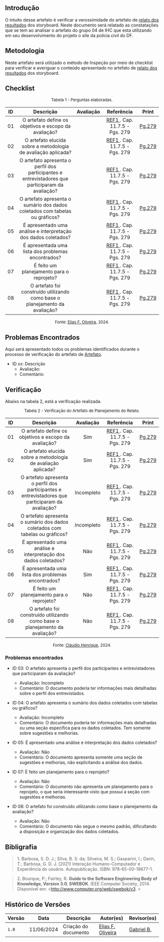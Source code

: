 ## Introdução

O intuito desse artefato é verificar a verossimidade do artefato de [relato dos resultados](https://interacao-humano-computador.github.io/2024.1-PCDF/design/Nivel1/storyboard/planejamento_relato/) dos storyboard. Neste documento será relatado as constatações que se tem ao analisar o artefato do grupo 04 de IHC que esta utilizando em seu desenvolvimento do projeto o site da polícia civil do DF.

## Metodologia

Neste artefato será utilizado o método de Inspeção por meio de checklist para verificar e averiguar o conteúdo apresentado no artefato de [relato dos resultados](https://interacao-humano-computador.github.io/2024.1-PCDF/design/Nivel1/storyboard/planejamento_relato/) dos storyboard.

## Checklist

<font size="2"><p style="text-align: center">Tabela 1 - Perguntas elaboradas.</p></font>


|ID| Descrição | Avaliação | Referência|Print|
|:--:|:--:|:--:|:--:|:--:|
|01| O artefato define os objetivos e escopo da avaliação? ||<a href="#ref1"> REF1 </a>. Cap. 11.7.5 - Pgs. 279|[Pg.279][Pg.279]|
|02| O artefato elucida sobre a metodologia de avaliação aplicada? ||<a href="#ref1"> REF1 </a>. Cap. 11.7.5 - Pgs. 279|[Pg.279][Pg.279]|
|03| O artefato apresenta o perfil dos participantes e entrevistadores que participaram da avaliação? ||<a href="#ref1"> REF1 </a>. Cap. 11.7.5 - Pgs. 279|[Pg.279][Pg.279]|
|04| O artefato apresenta o sumário dos dados coletados com tabelas ou gráficos? ||<a href="#ref1"> REF1 </a>. Cap. 11.7.5 - Pgs. 279|[Pg.279][Pg.279]|
|05| É apresentado uma análise e interpretação dos dados coletados? ||<a href="#ref1"> REF1 </a>. Cap. 11.7.5 - Pgs. 279|[Pg.279][Pg.279]|
|06| É apresentada uma lista dos problemas encontrados? ||<a href="#ref1"> REF1 </a>. Cap. 11.7.5 - Pgs. 279|[Pg.279][Pg.279]|
|07| É feito um planejamento para o reprojeto? ||<a href="#ref1"> REF1 </a>. Cap. 11.7.5 - Pgs. 279|[Pg.279][Pg.279]|
|08| O artefato foi construído utilizando como base o planejamento da avaliação? ||<a href="#ref1"> REF1 </a>. Cap. 11.7.5 - Pgs. 279|[Pg.279][Pg.279]|


<font size="2"><p style="text-align: center">Fonte: [Elias F. Oliveira][EliasGH], 2024.</p></font>

[Pg.279]:../../../../../assets/prints_verificacao/elias/relato/279.png

## Problemas Encontrados

Aqui será apresentado todos os problemas identificados durante o processo de verificação do artefato de [Artefato](https://requisitos-de-software.github.io/2024.1-PCDF/artefato).

- ID xx: Descrição
    - Avaliação:
    - Comentário:

## Verificação

Abaixo na tabela 2, está a verificação realizada.

<font size="2"><p style="text-align: center">Tabela 2 - Verificação do Artefato de Planejamento do Relato.</p></font>


|ID| Descrição | Avaliação | Referência|Print|
|:--:|:--:|:--:|:--:|:--:|
|01| O artefato define os objetivos e escopo da avaliação? |Sim|<a href="#ref1"> REF1 </a>. Cap. 11.7.5 - Pgs. 279|[Pg.279][Pg.279]|
|02| O artefato elucida sobre a metodologia de avaliação aplicada? |Sim|<a href="#ref1"> REF1 </a>. Cap. 11.7.5 - Pgs. 279|[Pg.279][Pg.279]|
|03| O artefato apresenta o perfil dos participantes e entrevistadores que participaram da avaliação? |Incompleto|<a href="#ref1"> REF1 </a>. Cap. 11.7.5 - Pgs. 279|[Pg.279][Pg.279]|
|04| O artefato apresenta o sumário dos dados coletados com tabelas ou gráficos? |Incompleto|<a href="#ref1"> REF1 </a>. Cap. 11.7.5 - Pgs. 279|[Pg.279][Pg.279]|
|05| É apresentado uma análise e interpretação dos dados coletados? |Não|<a href="#ref1"> REF1 </a>. Cap. 11.7.5 - Pgs. 279|[Pg.279][Pg.279]|
|06| É apresentada uma lista dos problemas encontrados? |Sim|<a href="#ref1"> REF1 </a>. Cap. 11.7.5 - Pgs. 279|[Pg.279][Pg.279]|
|07| É feito um planejamento para o reprojeto? |Não|<a href="#ref1"> REF1 </a>. Cap. 11.7.5 - Pgs. 279|[Pg.279][Pg.279]|
|08| O artefato foi construído utilizando como base o planejamento da avaliação? |Não|<a href="#ref1"> REF1 </a>. Cap. 11.7.5 - Pgs. 279|[Pg.279][Pg.279]|


<font size="2"><p style="text-align: center">Fonte: [Claudio Henrique][ClaudioGH], 2024.</p></font>


### Problemas encontrados

- ID 03: O artefato apresenta o perfil dos participantes e entrevistadores que participaram da avaliação?
    - Avaliação: Incompleto
    - Comentário: O documento poderia ter informações mais detalhadas sobre o perfil dos entrevistados.

- ID 04: O artefato apresenta o sumário dos dados coletados com tabelas ou gráficos?
    - Avaliação: Incompleto
    - Comentário: O documento poderia ter informações mais detalhadas ou uma seção específica para os dados coletados. Tem somente sobre sugestões e melhorias.

- ID 05: É apresentado uma análise e interpretação dos dados coletados?
    - Avaliação: Não
    - Comentário: O documento apresenta somente uma seção de sugestões e melhorias, não explicitando a análise dos dados.

- ID 07: É feito um planejamento para o reprojeto?
    - Avaliação: Não
    - Comentário: O documento não apresenta um planejamento para o reprojeto, o que seria interessante visto que possui a seção com sugestões e melhorias.

- ID 08: O artefato foi construído utilizando como base o planejamento da avaliação?
    - Avaliação: Não
    - Comentário: O documento não segue o mesmo padrão, dificultando a disposição e organização dos dados coletados.

    

## Bibligrafia

> 1<a id="ref1">.</a> Barbosa, S. D. J.; Silva, B. S. da; Silveira, M. S.; Gasparini, I.; Darin, T.; Barbosa, G. D. J. (2021) Interação Humano-Computador e Experiência do usuário. Autopublicação. ISBN: 978-65-00-19677-1.

> 2<a id="ref2">.</a> Bourque, P.; Fairley, R. **Guide to the Software Engineering Body of Knowledge, Version 3.0. SWEBOK**. IEEE Computer Society, 2014. Disponível em: <http://www.computer.org/web/swebok/v3. >

## Histórico de Versões

| Versão | Data | Descrição | Autor(es) | Revisor(es) |
| --- | --- | --- | --- | --- |
| `1.0` | 11/06/2024 | Criação do documento | [Elias F. Oliveira](EliasGH) | [Gabriel B.][GabrielbGH]|

[GabrielfGH]: https://github.com/MMcLovin
[GabrielbGH]: https://github.com/https://github.com/Bertolazi
[ClaudioGH]: https://github.com/claudiohsc
[EliasGH]: https://www.github.com/EliasOliver21
[PabloGH]: https://github.com/pabloheika
[RicardoGH]: https://www.github.com/avmricardo
